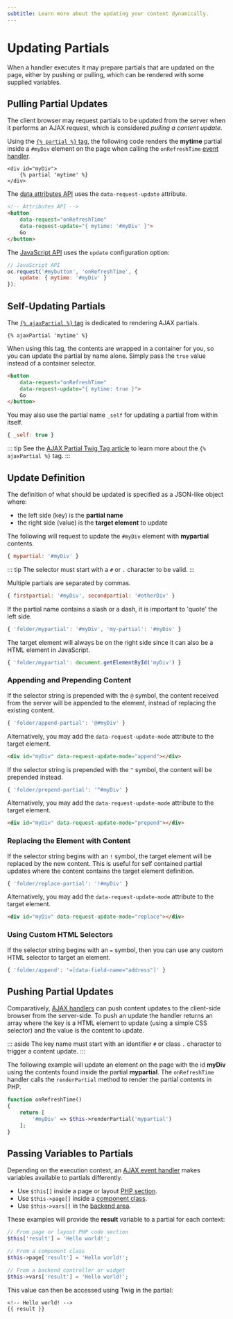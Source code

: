 ```yaml
---
subtitle: Learn more about the updating your content dynamically.
---
```

# Updating Partials

When a handler executes it may prepare partials that are updated on the page, either by pushing or pulling, which can be rendered with some supplied variables.

## Pulling Partial Updates

The client browser may request partials to be updated from the server when it performs an AJAX request, which is considered *pulling a content update*.

Using the [`{% partial %}` tag](../../markup/tag/partial.md), the following code renders the **mytime** partial inside a `#myDiv` element on the page when calling the `onRefreshTime` [event handler](./handlers.md).

```twig
<div id="myDiv">
    {% partial 'mytime' %}
</div>
```

The [data attributes API](./attributes-api.md) uses the `data-request-update` attribute.

```html
<!-- Attributes API -->
<button
    data-request="onRefreshTime"
    data-request-update="{ mytime: '#myDiv' }">
    Go
</button>
```

The [JavaScript API](./javascript-api.md) uses the `update` configuration option:

```js
// JavaScript API
oc.request('#mybutton', 'onRefreshTime', {
    update: { mytime: '#myDiv' }
});
```

## Self-Updating Partials

The [`{% ajaxPartial %}` tag](../../markup/tag/ajax-partial.md) is dedicated to rendering AJAX partials.

```twig
{% ajaxPartial 'mytime' %}
```

When using this tag, the contents are wrapped in a container for you, so you can update the partial by name alone. Simply pass the `true` value instead of a container selector.

```html
<button
    data-request="onRefreshTime"
    data-request-update="{ mytime: true }">
    Go
</button>
```

You may also use the partial name `_self` for updating a partial from within itself.

```js
{ _self: true }
```

::: tip
See the [AJAX Partial Twig Tag article](../../markup/tag/ajax-partial.md) to learn more about the `{% ajaxPartial %}` tag.
:::

## Update Definition

The definition of what should be updated is specified as a JSON-like object where:

- the left side (key) is the **partial name**
- the right side (value) is the **target element** to update

The following will request to update the `#myDiv` element with **mypartial** contents.

```js
{ mypartial: '#myDiv' }
```

::: tip
The selector must start with a `#` or `.` character to be valid.
:::

Multiple partials are separated by commas.

```js
{ firstpartial: '#myDiv', secondpartial: '#otherDiv' }
```

If the partial name contains a slash or a dash, it is important to 'quote' the left side.

```js
{ 'folder/mypartial': '#myDiv', 'my-partial': '#myDiv' }
```

The target element will always be on the right side since it can also be a HTML element in JavaScript.

```js
{ 'folder/mypartial': document.getElementById('myDiv') }
```

### Appending and Prepending Content

If the selector string is prepended with the `@` symbol, the content received from the server will be appended to the element, instead of replacing the existing content.

```js
{ 'folder/append-partial': '@#myDiv' }
```

Alternatively, you may add the `data-request-update-mode` attribute to the target element.

```html
<div id="myDiv" data-request-update-mode="append"></div>
```

If the selector string is prepended with the `^` symbol, the content will be prepended instead.

```js
{ 'folder/prepend-partial': '^#myDiv' }
```

Alternatively, you may add the `data-request-update-mode` attribute to the target element.

```html
<div id="myDiv" data-request-update-mode="prepend"></div>
```

### Replacing the Element with Content

If the selector string begins with an `!` symbol, the target element will be replaced by the new content. This is useful for self contained partial updates where the content contains the target element definition.

```js
{ 'folder/replace-partial': '!#myDiv' }
```

Alternatively, you may add the `data-request-update-mode` attribute to the target element.

```html
<div id="myDiv" data-request-update-mode="replace"></div>
```

### Using Custom HTML Selectors

If the selector string begins with an `=` symbol, then you can use any custom HTML selector to target an element.

```js
{ 'folder/append': '=[data-field-name="address"]' }
```

## Pushing Partial Updates

Comparatively, [AJAX handlers](./handlers.md) can push content updates to the client-side browser from the server-side. To push an update the handler returns an array where the key is a HTML element to update (using a simple CSS selector) and the value is the content to update.

::: aside
The key name must start with an identifier `#` or class `.` character to trigger a content update.
:::

The following example will update an element on the page with the id **myDiv** using the contents found inside the partial **mypartial**. The `onRefreshTime` handler calls the `renderPartial` method to render the partial contents in PHP.

```php
function onRefreshTime()
{
    return [
        '#myDiv' => $this->renderPartial('mypartial')
    ];
}
```

## Passing Variables to Partials

Depending on the execution context, an [AJAX event handler](./handlers.md) makes variables available to partials differently.

- Use `$this[]` inside a page or layout [PHP section](../themes/themes.md).
- Use `$this->page[]` inside a [component class](../themes/components.md).
- Use `$this->vars[]` in the [backend area](../../extend/system/controllers.md).

These examples will provide the **result** variable to a partial for each context:

```php
// From page or layout PHP code section
$this['result'] = 'Hello world!';

// From a component class
$this->page['result'] = 'Hello world!';

// From a backend controller or widget
$this->vars['result'] = 'Hello world!';
```

This value can then be accessed using Twig in the partial:

```twig
<!-- Hello world! -->
{{ result }}
```
